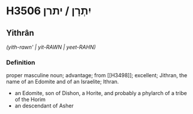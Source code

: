 # H3506 יִתְרָן / יתרן

## Yithrân

_(yith-rawn' | yit-RAWN | yeet-RAHN)_

### Definition

proper masculine noun; advantage; from [[H3498]]; excellent; Jithran, the name of an Edomite and of an Israelite; Ithran.

- an Edomite, son of Dishon, a Horite, and probably a phylarch of a tribe of the Horim
- an descendant of Asher
